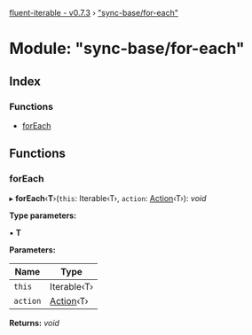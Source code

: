 [fluent-iterable - v0.7.3](../README.md) › ["sync-base/for-each"](_sync_base_for_each_.md)

# Module: "sync-base/for-each"

## Index

### Functions

* [forEach](_sync_base_for_each_.md#foreach)

## Functions

###  forEach

▸ **forEach**‹**T**›(`this`: Iterable‹T›, `action`: [Action](../interfaces/_types_.action.md)‹T›): *void*

**Type parameters:**

▪ **T**

**Parameters:**

Name | Type |
------ | ------ |
`this` | Iterable‹T› |
`action` | [Action](../interfaces/_types_.action.md)‹T› |

**Returns:** *void*

